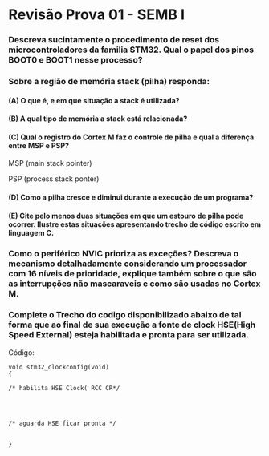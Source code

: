 # Revisão Prova 01 - SEMB I

### Descreva sucintamente o procedimento de reset dos microcontroladores da familia STM32. Qual o papel dos pinos BOOT0 e BOOT1 nesse processo?


### Sobre a região de memória stack (pilha) responda:
#### (A) O que é, e em que situação a stack é utilizada?

#### (B) A qual tipo de memória a stack está relacionada?

#### (C) Qual o registro do Cortex M faz o controle de pilha e qual a diferença entre MSP e PSP?

  MSP (main stack pointer)

  PSP (process stack ponter)

#### (D) Como a pilha cresce e diminui durante a execução de um programa?

#### (E) Cite pelo menos duas situações em que um estouro de pilha pode ocorrer. Ilustre estas situações apresentando trecho de código escrito em linguagem C.


### Como o periférico NVIC prioriza as exceções? Descreva o mecanismo detalhadamente considerando um processador com 16 níveis de prioridade, explique também sobre o que são as interrupções não mascaraveis e como são usadas no Cortex M.

### Complete o Trecho do codigo disponibilizado abaixo de tal forma que ao final de sua execução a fonte de clock HSE(High Speed External) esteja habilitada e pronta para ser utilizada.

  Código:

    void stm32_clockconfig(void)
    {

    /* habilita HSE Clock( RCC CR*/




    /* aguarda HSE ficar pronta */


    }
